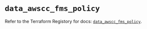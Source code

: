 # `data_awscc_fms_policy`

Refer to the Terraform Registory for docs: [`data_awscc_fms_policy`](https://registry.terraform.io/providers/hashicorp/awscc/0.70.0/docs/data-sources/fms_policy).
